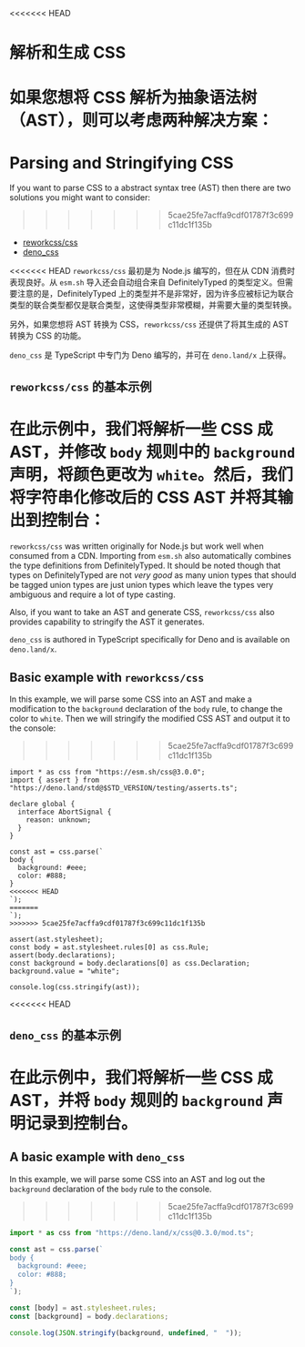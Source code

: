 <<<<<<< HEAD
# 解析和生成 CSS

如果您想将 CSS 解析为抽象语法树（AST），则可以考虑两种解决方案：
=======
# Parsing and Stringifying CSS

If you want to parse CSS to a abstract syntax tree (AST) then there are two
solutions you might want to consider:
>>>>>>> 5cae25fe7acffa9cdf01787f3c699c11dc1f135b

- [reworkcss/css](https://github.com/reworkcss/css)
- [deno_css](https://deno.land/x/css)

<<<<<<< HEAD
`reworkcss/css` 最初是为 Node.js 编写的，但在从 CDN 消费时表现良好。从 `esm.sh`
导入还会自动组合来自 DefinitelyTyped 的类型定义。但需要注意的是，DefinitelyTyped
上的类型并不是非常好，因为许多应被标记为联合类型的联合类型都仅是联合类型，这使得类型非常模糊，并需要大量的类型转换。

另外，如果您想将 AST 转换为 CSS，`reworkcss/css` 还提供了将其生成的 AST 转换为
CSS 的功能。

`deno_css` 是 TypeScript 中专门为 Deno 编写的，并可在 `deno.land/x` 上获得。

## `reworkcss/css` 的基本示例

在此示例中，我们将解析一些 CSS 成 AST，并修改 `body` 规则中的 `background`
声明，将颜色更改为 `white`。然后，我们将字符串化修改后的 CSS AST
并将其输出到控制台：
=======
`reworkcss/css` was written originally for Node.js but work well when consumed
from a CDN. Importing from `esm.sh` also automatically combines the type
definitions from DefinitelyTyped. It should be noted though that types on
DefinitelyTyped are not _very good_ as many union types that should be tagged
union types are just union types which leave the types very ambiguous and
require a lot of type casting.

Also, if you want to take an AST and generate CSS, `reworkcss/css` also provides
capability to stringify the AST it generates.

`deno_css` is authored in TypeScript specifically for Deno and is available on
`deno.land/x`.

## Basic example with `reworkcss/css`

In this example, we will parse some CSS into an AST and make a modification to
the `background` declaration of the `body` rule, to change the color to `white`.
Then we will stringify the modified CSS AST and output it to the console:
>>>>>>> 5cae25fe7acffa9cdf01787f3c699c11dc1f135b

```ts, ignore
import * as css from "https://esm.sh/css@3.0.0";
import { assert } from "https://deno.land/std@$STD_VERSION/testing/asserts.ts";

declare global {
  interface AbortSignal {
    reason: unknown;
  }
}

const ast = css.parse(`
body {
  background: #eee;
  color: #888;
}
<<<<<<< HEAD
`); 
=======
`);
>>>>>>> 5cae25fe7acffa9cdf01787f3c699c11dc1f135b

assert(ast.stylesheet);
const body = ast.stylesheet.rules[0] as css.Rule;
assert(body.declarations);
const background = body.declarations[0] as css.Declaration;
background.value = "white";

console.log(css.stringify(ast));
```

<<<<<<< HEAD
## `deno_css` 的基本示例

在此示例中，我们将解析一些 CSS 成 AST，并将 `body` 规则的 `background`
声明记录到控制台。
=======
## A basic example with `deno_css`

In this example, we will parse some CSS into an AST and log out the `background`
declaration of the `body` rule to the console.
>>>>>>> 5cae25fe7acffa9cdf01787f3c699c11dc1f135b

```ts
import * as css from "https://deno.land/x/css@0.3.0/mod.ts";

const ast = css.parse(`
body {
  background: #eee;
  color: #888;
}
`);

const [body] = ast.stylesheet.rules;
const [background] = body.declarations;

console.log(JSON.stringify(background, undefined, "  "));
```
